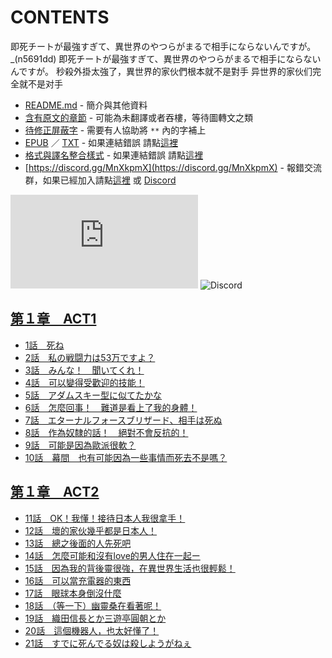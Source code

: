 # CONTENTS

即死チートが最強すぎて、異世界のやつらがまるで相手にならないんですが。_(n5691dd)
即死チートが最強すぎて、異世界のやつらがまるで相手にならないんですが。
秒殺外掛太強了，異世界的家伙們根本就不是對手
异世界的家伙们完全就不是对手


- [README.md](README.md) - 簡介與其他資料
- [含有原文的章節](ja.md) - 可能為未翻譯或者吞樓，等待圖轉文之類
- [待修正屏蔽字](%E5%BE%85%E4%BF%AE%E6%AD%A3%E5%B1%8F%E8%94%BD%E5%AD%97.md) - 需要有人協助將 `**` 內的字補上
- [EPUB](https://gitlab.com/demonovel/epub-txt/blob/master/syosetu_out/%E7%A7%92%E6%AE%BA%E5%A4%96%E6%8E%9B%E5%A4%AA%E5%BC%B7%E4%BA%86%EF%BC%8C%E7%95%B0%E4%B8%96%E7%95%8C%E7%9A%84%E5%AE%B6%E4%BC%99%E5%80%91%E6%A0%B9%E6%9C%AC%E5%B0%B1%E4%B8%8D%E6%98%AF%E5%B0%8D%E6%89%8B.epub) ／ [TXT](https://gitlab.com/demonovel/epub-txt/blob/master/syosetu_out/out/%E7%A7%92%E6%AE%BA%E5%A4%96%E6%8E%9B%E5%A4%AA%E5%BC%B7%E4%BA%86%EF%BC%8C%E7%95%B0%E4%B8%96%E7%95%8C%E7%9A%84%E5%AE%B6%E4%BC%99%E5%80%91%E6%A0%B9%E6%9C%AC%E5%B0%B1%E4%B8%8D%E6%98%AF.out.txt) - 如果連結錯誤 請點[這裡](https://gitlab.com/demonovel/epub-txt/blob/master)
- [格式與譯名整合樣式](https://github.com/bluelovers/node-novel/blob/master/lib/locales/%E5%8D%B3%E6%AD%BB%E3%83%81%E3%83%BC%E3%83%88%E3%81%8C%E6%9C%80%E5%BC%B7%E3%81%99%E3%81%8E%E3%81%A6%E3%80%81%E7%95%B0%E4%B8%96%E7%95%8C%E3%81%AE%E3%82%84%E3%81%A4%E3%82%89%E3%81%8C%E3%81%BE%E3%82%8B%E3%81%A7%E7%9B%B8%E6%89%8B%E3%81%AB%E3%81%AA%E3%82%89%E3%81%AA%E3%81%84%E3%82%93%E3%81%A7%E3%81%99%E3%81%8C%E3%80%82_(n5691dd).ts) - 如果連結錯誤 請點[這裡](https://github.com/bluelovers/node-novel/tree/master/lib/locales)
- [https://discord.gg/MnXkpmX](https://discord.gg/MnXkpmX) - 報錯交流群，如果已經加入請點[這裡](https://discordapp.com/channels/467794087769014273/467794088285175809) 或 [Discord](https://discordapp.com/channels/@me)


![導航目錄](https://chart.apis.google.com/chart?cht=qr&chs=150x150&chl=https://gitee.com/bluelovers/novel/tree/master/syosetu_out/即死チートが最強すぎて、異世界のやつらがまるで相手にならないんですが。_(n5691dd)/導航目錄.md)  ![Discord](https://chart.apis.google.com/chart?cht=qr&chs=150x150&chl=https://discord.gg/MnXkpmX)




## [第１章　ACT1](00000_%E7%AC%AC%EF%BC%91%E7%AB%A0%E3%80%80ACT1)

- [1話　死ね](00000_%E7%AC%AC%EF%BC%91%E7%AB%A0%E3%80%80ACT1/00010_1%E8%A9%B1%E3%80%80%E6%AD%BB%E3%81%AD.txt)
- [2話　私の戦闘力は53万ですよ？](00000_%E7%AC%AC%EF%BC%91%E7%AB%A0%E3%80%80ACT1/00020_2%E8%A9%B1%E3%80%80%E7%A7%81%E3%81%AE%E6%88%A6%E9%97%98%E5%8A%9B%E3%81%AF53%E4%B8%87%E3%81%A7%E3%81%99%E3%82%88%EF%BC%9F.txt)
- [3話　みんな！　聞いてくれ！](00000_%E7%AC%AC%EF%BC%91%E7%AB%A0%E3%80%80ACT1/00030_3%E8%A9%B1%E3%80%80%E3%81%BF%E3%82%93%E3%81%AA%EF%BC%81%E3%80%80%E8%81%9E%E3%81%84%E3%81%A6%E3%81%8F%E3%82%8C%EF%BC%81.txt)
- [4話　可以變得受歡迎的技能！](00000_%E7%AC%AC%EF%BC%91%E7%AB%A0%E3%80%80ACT1/00040_4%E8%A9%B1%E3%80%80%E5%8F%AF%E4%BB%A5%E8%AE%8A%E5%BE%97%E5%8F%97%E6%AD%A1%E8%BF%8E%E7%9A%84%E6%8A%80%E8%83%BD%EF%BC%81.txt)
- [5話　アダムスキー型に似てたかな](00000_%E7%AC%AC%EF%BC%91%E7%AB%A0%E3%80%80ACT1/00050_5%E8%A9%B1%E3%80%80%E3%82%A2%E3%83%80%E3%83%A0%E3%82%B9%E3%82%AD%E3%83%BC%E5%9E%8B%E3%81%AB%E4%BC%BC%E3%81%A6%E3%81%9F%E3%81%8B%E3%81%AA.txt)
- [6話　怎麼回事！　難道是看上了我的身體！](00000_%E7%AC%AC%EF%BC%91%E7%AB%A0%E3%80%80ACT1/00060_6%E8%A9%B1%E3%80%80%E6%80%8E%E9%BA%BC%E5%9B%9E%E4%BA%8B%EF%BC%81%E3%80%80%E9%9B%A3%E9%81%93%E6%98%AF%E7%9C%8B%E4%B8%8A%E4%BA%86%E6%88%91%E7%9A%84%E8%BA%AB%E9%AB%94%EF%BC%81.txt)
- [7話　エターナルフォースブリザード、相手は死ぬ](00000_%E7%AC%AC%EF%BC%91%E7%AB%A0%E3%80%80ACT1/00070_7%E8%A9%B1%E3%80%80%E3%82%A8%E3%82%BF%E3%83%BC%E3%83%8A%E3%83%AB%E3%83%95%E3%82%A9%E3%83%BC%E3%82%B9%E3%83%96%E3%83%AA%E3%82%B6%E3%83%BC%E3%83%89%E3%80%81%E7%9B%B8%E6%89%8B%E3%81%AF%E6%AD%BB%E3%81%AC.txt)
- [8話　作為奴隸的話！　絕對不會反抗的！](00000_%E7%AC%AC%EF%BC%91%E7%AB%A0%E3%80%80ACT1/00080_8%E8%A9%B1%E3%80%80%E4%BD%9C%E7%82%BA%E5%A5%B4%E9%9A%B8%E7%9A%84%E8%A9%B1%EF%BC%81%E3%80%80%E7%B5%95%E5%B0%8D%E4%B8%8D%E6%9C%83%E5%8F%8D%E6%8A%97%E7%9A%84%EF%BC%81.txt)
- [9話　可能是因為歐派很軟？](00000_%E7%AC%AC%EF%BC%91%E7%AB%A0%E3%80%80ACT1/00090_9%E8%A9%B1%E3%80%80%E5%8F%AF%E8%83%BD%E6%98%AF%E5%9B%A0%E7%82%BA%E6%AD%90%E6%B4%BE%E5%BE%88%E8%BB%9F%EF%BC%9F.txt)
- [10話　幕間　也有可能因為一些事情而死去不是嗎？](00000_%E7%AC%AC%EF%BC%91%E7%AB%A0%E3%80%80ACT1/00100_10%E8%A9%B1%E3%80%80%E5%B9%95%E9%96%93%E3%80%80%E4%B9%9F%E6%9C%89%E5%8F%AF%E8%83%BD%E5%9B%A0%E7%82%BA%E4%B8%80%E4%BA%9B%E4%BA%8B%E6%83%85%E8%80%8C%E6%AD%BB%E5%8E%BB%E4%B8%8D%E6%98%AF%E5%97%8E%EF%BC%9F.txt)


## [第１章　ACT2](00010_%E7%AC%AC%EF%BC%91%E7%AB%A0%E3%80%80ACT2)

- [11話　OK！我懂！接待日本人我很拿手！](00010_%E7%AC%AC%EF%BC%91%E7%AB%A0%E3%80%80ACT2/00010_11%E8%A9%B1%E3%80%80OK%EF%BC%81%E6%88%91%E6%87%82%EF%BC%81%E6%8E%A5%E5%BE%85%E6%97%A5%E6%9C%AC%E4%BA%BA%E6%88%91%E5%BE%88%E6%8B%BF%E6%89%8B%EF%BC%81.txt)
- [12話　壞的家伙幾乎都是日本人！](00010_%E7%AC%AC%EF%BC%91%E7%AB%A0%E3%80%80ACT2/00020_12%E8%A9%B1%E3%80%80%E5%A3%9E%E7%9A%84%E5%AE%B6%E4%BC%99%E5%B9%BE%E4%B9%8E%E9%83%BD%E6%98%AF%E6%97%A5%E6%9C%AC%E4%BA%BA%EF%BC%81.txt)
- [13話　總之後面的人先死吧](00010_%E7%AC%AC%EF%BC%91%E7%AB%A0%E3%80%80ACT2/00030_13%E8%A9%B1%E3%80%80%E7%B8%BD%E4%B9%8B%E5%BE%8C%E9%9D%A2%E7%9A%84%E4%BA%BA%E5%85%88%E6%AD%BB%E5%90%A7.txt)
- [14話　怎麼可能和沒有love的男人住在一起ー](00010_%E7%AC%AC%EF%BC%91%E7%AB%A0%E3%80%80ACT2/00040_14%E8%A9%B1%E3%80%80%E6%80%8E%E9%BA%BC%E5%8F%AF%E8%83%BD%E5%92%8C%E6%B2%92%E6%9C%89love%E7%9A%84%E7%94%B7%E4%BA%BA%E4%BD%8F%E5%9C%A8%E4%B8%80%E8%B5%B7%E3%83%BC.txt)
- [15話　因為我的背後靈很強，在異世界生活也很輕鬆！](00010_%E7%AC%AC%EF%BC%91%E7%AB%A0%E3%80%80ACT2/00050_15%E8%A9%B1%E3%80%80%E5%9B%A0%E7%82%BA%E6%88%91%E7%9A%84%E8%83%8C%E5%BE%8C%E9%9D%88%E5%BE%88%E5%BC%B7%EF%BC%8C%E5%9C%A8%E7%95%B0%E4%B8%96%E7%95%8C%E7%94%9F%E6%B4%BB%E4%B9%9F%E5%BE%88%E8%BC%95%E9%AC%86%EF%BC%81.txt)
- [16話　可以當充電器的東西](00010_%E7%AC%AC%EF%BC%91%E7%AB%A0%E3%80%80ACT2/00060_16%E8%A9%B1%E3%80%80%E5%8F%AF%E4%BB%A5%E7%95%B6%E5%85%85%E9%9B%BB%E5%99%A8%E7%9A%84%E6%9D%B1%E8%A5%BF.txt)
- [17話　眼球本身倒沒什麼](00010_%E7%AC%AC%EF%BC%91%E7%AB%A0%E3%80%80ACT2/00070_17%E8%A9%B1%E3%80%80%E7%9C%BC%E7%90%83%E6%9C%AC%E8%BA%AB%E5%80%92%E6%B2%92%E4%BB%80%E9%BA%BC.txt)
- [18話　（等一下）幽靈桑在看著呢！](00010_%E7%AC%AC%EF%BC%91%E7%AB%A0%E3%80%80ACT2/00080_18%E8%A9%B1%E3%80%80%EF%BC%88%E7%AD%89%E4%B8%80%E4%B8%8B%EF%BC%89%E5%B9%BD%E9%9D%88%E6%A1%91%E5%9C%A8%E7%9C%8B%E8%91%97%E5%91%A2%EF%BC%81.txt)
- [19話　織田信長とか三遊亭圓朝とか](00010_%E7%AC%AC%EF%BC%91%E7%AB%A0%E3%80%80ACT2/00090_19%E8%A9%B1%E3%80%80%E7%B9%94%E7%94%B0%E4%BF%A1%E9%95%B7%E3%81%A8%E3%81%8B%E4%B8%89%E9%81%8A%E4%BA%AD%E5%9C%93%E6%9C%9D%E3%81%A8%E3%81%8B.txt)
- [20話　這個機器人，也太好懂了！](00010_%E7%AC%AC%EF%BC%91%E7%AB%A0%E3%80%80ACT2/00100_20%E8%A9%B1%E3%80%80%E9%80%99%E5%80%8B%E6%A9%9F%E5%99%A8%E4%BA%BA%EF%BC%8C%E4%B9%9F%E5%A4%AA%E5%A5%BD%E6%87%82%E4%BA%86%EF%BC%81.txt)
- [21話　すでに死んでる奴は殺しようがねぇ](00010_%E7%AC%AC%EF%BC%91%E7%AB%A0%E3%80%80ACT2/00110_21%E8%A9%B1%E3%80%80%E3%81%99%E3%81%A7%E3%81%AB%E6%AD%BB%E3%82%93%E3%81%A7%E3%82%8B%E5%A5%B4%E3%81%AF%E6%AE%BA%E3%81%97%E3%82%88%E3%81%86%E3%81%8C%E3%81%AD%E3%81%87.txt)


